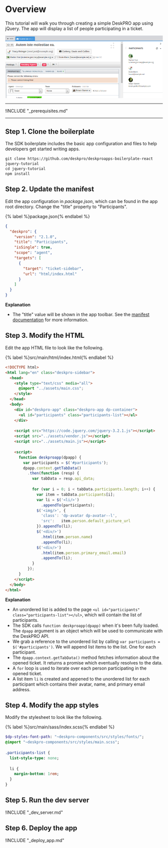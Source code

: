 Overview
========
This tutorial will walk you through creating a simple DeskPRO app using jQuery. The app will display a list of people participating in a ticket.

![screenshot](/images/tutorials/basic-1.png)

----

!INCLUDE "_prerequisites.md"

----

## Step 1. Clone the boilerplate
The SDK boilerplate includes the basic app configuration and files to help developers get started writing apps.

```
git clone https://github.com/deskpro/deskproapps-boilerplate-react jquery-tutorial
cd jquery-tutorial
npm install
```

## Step 2. Update the manifest
Edit the app configuration in _package.json_, which can be found in the app root directory. Change the "title" property to "Participants".

{% label %}package.json{% endlabel %}
```json
{
  "deskpro": {
    "version": "2.1.0",
    "title": "Participants",
    "isSingle": true,
    "scope": "agent",
    "targets": [
      {
        "target": "ticket-sidebar",
        "url": "html/index.html"
      }
    ]
  }
}
```

**Explanation**  

*  The "title" value will be shown in the app toolbar. See the [manifest documentation](/api/manifest.md) for more information.

## Step 3. Modify the HTML
Edit the app HTML file to look like the following.

{% label %}src/main/html/index.html{% endlabel %}
```html
<!DOCTYPE html>
<html lang="en" class="deskpro-sidebar">
  <head>
    <style type="text/css" media="all">
      @import "../assets/main.css";
    </style>
  </head>
  <body>
    <div id="deskpro-app" class="deskpro-app dp-container">
      <ul id="participants" class="participants-list"></ul>
    </div>
    
    <script src="https://code.jquery.com/jquery-3.2.1.js"></script>
    <script src="../assets/vendor.js"></script>
    <script src="../assets/main.js"></script>
    
    <script>
      function deskproapp(dpapp) {
        var participants = $('#participants');
        dpapp.context.getTabData()
          .then(function (resp) {
            var tabData = resp.api_data;
            
            for (var i = 0; i < tabData.participants.length; i++) {
              var item = tabData.participants[i];
              var li = $('<li/>')
                .appendTo(participants);
              $('<img/>', {
                'class': 'dp-avatar dp-avatar--l',
                'src':   item.person.default_picture_url
              }).appendTo(li);
              $('<div/>')
                .html(item.person.name)
                .appendTo(li);
              $('<div/>')
                .html(item.person.primary_email.email)
                .appendTo(li);
            }
          });
      }
    </script>
  </body>
</html>
```

**Explanation**  

* An unordered list is added to the page `<ul id="participants" class="participants-list"></ul>`, which will contain the list of participants.
* The SDK calls `function deskproapp(dpapp)` when it's been fully loaded. The `dpapp` argument is an object which will be used to communicate with the DeskPRO API.
* We grab a reference to the unordered list by calling `var participants = $('#participants')`. We will append list items to the list. One for each participant.
* The `dpapp.context.getTabData()` method fetches information about the opened ticket. It returns a promise which eventually resolves to the data.
* A `for` loop is used to iterate over each person participating in the opened ticket.
* A list item `li` is created and appened to the unordered list for each participant which contains their avatar, name, and primary email address.

## Step 4. Modify the app styles
Modify the stylesheet to look like the following.

{% label %}src/main/sass/index.scss{% endlabel %}
```sass
$dp-styles-font-path: "~deskpro-components/src/styles/fonts/";
@import "~deskpro-components/src/styles/main.scss";

.participants-list {
  list-style-type: none;
  
  li {
    margin-bottom: 1rem;
  }
}
```

## Step 5. Run the dev server
!INCLUDE "_dev_server.md"

## Step 6. Deploy the app
!INCLUDE "_deploy_app.md"
